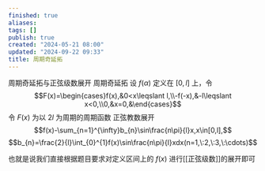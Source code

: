 ```yaml
---
finished: true
aliases: 
tags: []
publish: true
created: "2024-05-21 08:00"
updated: "2024-09-22 09:33"
title: 周期奇延拓
---
```

周期奇延拓与正弦级数展开
周期奇延拓
设 $f(\alpha)$ 定义在 $[0,l]$ 上，令
$$F(x)=\begin{cases}f(x),&0<x\leqslant l,\\-f(-x),&-l\leqslant x<0,\\0,&x=0,&\end{cases}$$
令 $F(x)$ 为以 $2l$ 为周期的周期函数
正弦教数展开
$$f(x)-\sum_{n=1}^{\infty}b_{n}\sin\frac{n\pi}{l}x,x\in[0,l],$$
$$b_{n}=\frac{2}{l}\int_{0}^{1}f(x)\sin\frac{n\pi}{l}xdx(n=1,\:2,\:3,\:\cdots)$$

也就是说我们直接根据题目要求对定义区间上的 $f(x)$ 进行[[正弦级数]]的展开即可
